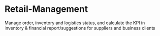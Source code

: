 # Retail-Management
Manage order, inventory and logistics status, and calculate the KPI in inventory &amp; financial report/suggestions  for suppliers and business clients
